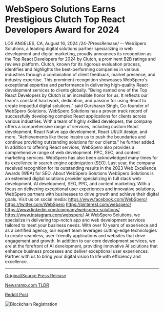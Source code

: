 # WebSpero Solutions Earns Prestigious Clutch Top React Developers Award for 2024

LOS ANGELES, CA, August 16, 2024 /24-7PressRelease/ -- WebSpero Solutions, a leading digital solutions partner specializing in web development and digital marketing, proudly announces its recognition as the Top React Developers for 2024 by Clutch, a prominent B2B ratings and reviews platform.  Clutch, known for its rigorous evaluation process, identifies and highlights the best-performing companies in various industries through a combination of client feedback, market presence, and industry expertise.  This prominent recognition showcases WebSpero's exceptional expertise and performance in delivering high-quality React development services to clients globally.  "Being named one of the Top React Developers by Clutch is an incredible honor for us. It reflects our team's constant hard work, dedication, and passion for using React to create impactful digital solutions," said Gursharan Singh, Co-founder of WebSpero Solutions.  WebSpero Solutions has a proven track record of successfully developing complex React applications for clients across various industries. With a team of highly skilled developers, the company offers a comprehensive range of services, including custom React development, React Native app development, React UI/UX design, and more.  "Achievements like these inspire us to push the boundaries and continue providing outstanding solutions for our clients." he further added.  In addition to offering React services, WebSpero also provides a comprehensive range of web development, PPC, SEO, and content marketing services.   WebSpero has also been acknowledged many times for its excellence in search engine optimization (SEO). Last year, the company received recognition for its outstanding results in the 2023 Web Excellence Awards (WEA) for SEO.  About WebSpero Solutions  WebSpero Solutions is an esteemed digital solutions provider specializing in full stack web development, AI development, SEO, PPC, and content marketing. With a focus on delivering exceptional user experiences and innovative solutions, WebSpero partners with businesses to drive growth and achieve their digital goals.  Visit us on social media:  https://www.facebook.com/WebSpero/ https://twitter.com/WebSpero https://pinterest.com/webspero/ https://www.linkedin.com/company/webspero-solutions/ https://www.instagram.com/webspero/  At WebSpero Solutions, we specialize in delivering top-notch app and web development services tailored to meet your business needs. With over 10 years of experience and as a certified agency, our expert team leverages cutting-edge technologies to create seamless, user-friendly applications and websites that drive engagement and growth.  In addition to our core development services, we are at the forefront of AI development, providing innovative AI solutions that enhance business processes and deliver exceptional user experiences. Partner with us to bring your digital vision to life with efficiency and excellence. 

---

[Original/Source Press Release](https://www.24-7pressrelease.com/press-release/513425/webspero-solutions-earns-prestigious-clutch-top-react-developers-award-for-2024)
                    

[Newsramp.com TLDR](None) 



[Reddit Post](https://www.reddit.com/r/AwardsAndRecognition/comments/1etih3v/webspero_solutions_named_top_react_developers_for/) 



![Blockchain Registration](https://cdn.newsramp.app/24-7PressRelease/qrcode/248/16/hintZ3bf.webp)